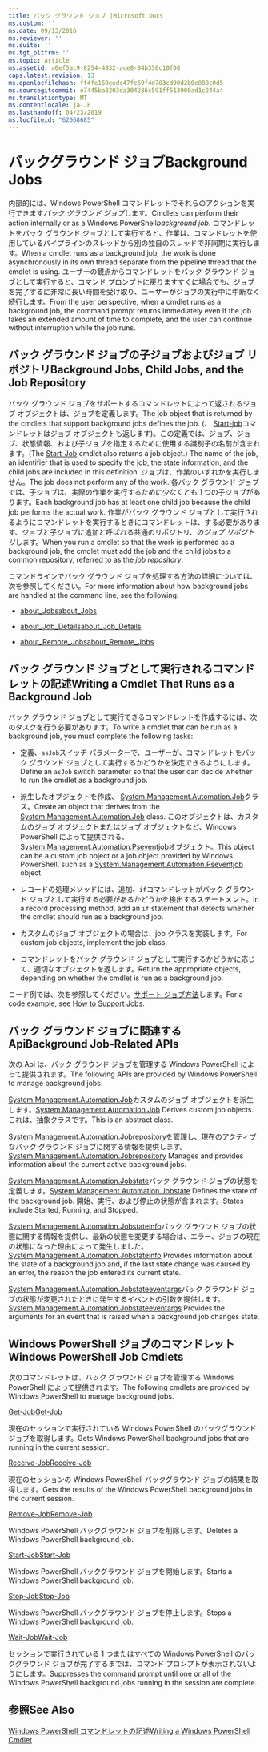 ```yaml
---
title: バック グラウンド ジョブ |Microsoft Docs
ms.custom: ''
ms.date: 09/13/2016
ms.reviewer: ''
ms.suite: ''
ms.tgt_pltfrm: ''
ms.topic: article
ms.assetid: a0ef5ac9-8254-4832-ace8-84b356c10f08
caps.latest.revision: 13
ms.openlocfilehash: ff4fe159eedc47fc69f4d783cd90d2b0e888c0d5
ms.sourcegitcommit: e7445ba8203da304286c591ff513900ad1c244a4
ms.translationtype: MT
ms.contentlocale: ja-JP
ms.lasthandoff: 04/23/2019
ms.locfileid: "62068685"
---
```

# <a name="background-jobs"></a><span data-ttu-id="13e84-102">バックグラウンド ジョブ</span><span class="sxs-lookup"><span data-stu-id="13e84-102">Background Jobs</span></span>

<span data-ttu-id="13e84-103">内部的には、Windows PowerShell コマンドレットでそれらのアクションを実行できます*バック グラウンド ジョブ*します。</span><span class="sxs-lookup"><span data-stu-id="13e84-103">Cmdlets can perform their action internally or as a Windows PowerShell*background job*.</span></span> <span data-ttu-id="13e84-104">コマンドレットをバック グラウンド ジョブとして実行すると、作業は、コマンドレットを使用しているパイプラインのスレッドから別の独自のスレッドで非同期に実行します。</span><span class="sxs-lookup"><span data-stu-id="13e84-104">When a cmdlet runs as a background job, the work is done asynchronously in its own thread separate from the pipeline thread that the cmdlet is using.</span></span> <span data-ttu-id="13e84-105">ユーザーの観点からコマンドレットをバック グラウンド ジョブとして実行すると、コマンド プロンプトに戻りますすぐに場合でも、ジョブを完了するに非常に長い時間を受け取り、ユーザーがジョブの実行中に中断なく続行します。</span><span class="sxs-lookup"><span data-stu-id="13e84-105">From the user perspective, when a cmdlet runs as a background job, the command prompt returns immediately even if the job takes an extended amount of time to complete, and the user can continue without interruption while the job runs.</span></span>

## <a name="background-jobs-child-jobs-and-the-job-repository"></a><span data-ttu-id="13e84-106">バック グラウンド ジョブの子ジョブおよびジョブ リポジトリ</span><span class="sxs-lookup"><span data-stu-id="13e84-106">Background Jobs, Child Jobs, and the Job Repository</span></span>

<span data-ttu-id="13e84-107">バック グラウンド ジョブをサポートするコマンドレットによって返されるジョブ オブジェクトは、ジョブを定義します。</span><span class="sxs-lookup"><span data-stu-id="13e84-107">The job object that is returned by the cmdlets that support background jobs defines the job.</span></span> <span data-ttu-id="13e84-108">(、 [Start-job](/powershell/module/Microsoft.PowerShell.Core/Start-Job)コマンドレットはジョブ オブジェクトも返します)。この定義では、ジョブ、ジョブ、状態情報、および子ジョブを指定するために使用する識別子の名前が含まれます。</span><span class="sxs-lookup"><span data-stu-id="13e84-108">(The [Start-Job](/powershell/module/Microsoft.PowerShell.Core/Start-Job) cmdlet also returns a job object.) The name of the job, an identifier that is used to specify the job, the state information, and the child jobs are included in this definition.</span></span> <span data-ttu-id="13e84-109">ジョブは、作業のいずれかを実行しません。</span><span class="sxs-lookup"><span data-stu-id="13e84-109">The job does not perform any of the work.</span></span> <span data-ttu-id="13e84-110">各バック グラウンド ジョブでは、子ジョブは、実際の作業を実行するために少なくとも 1 つの子ジョブがあります。</span><span class="sxs-lookup"><span data-stu-id="13e84-110">Each background job has at least one child job because the child job performs the actual work.</span></span> <span data-ttu-id="13e84-111">作業がバック グラウンド ジョブとして実行されるようにコマンドレットを実行するときにコマンドレットは、する必要があります、ジョブと子ジョブに追加と呼ばれる共通のリポジトリ、*のジョブ リポジトリ*します。</span><span class="sxs-lookup"><span data-stu-id="13e84-111">When you run a cmdlet so that the work is performed as a background job, the cmdlet must add the job and the child jobs to a common repository, referred to as the *job repository*.</span></span>

<span data-ttu-id="13e84-112">コマンドラインでバック グラウンド ジョブを処理する方法の詳細については、次を参照してください。</span><span class="sxs-lookup"><span data-stu-id="13e84-112">For more information about how background jobs are handled at the command line, see the following:</span></span>

- [<span data-ttu-id="13e84-113">about_Jobs</span><span class="sxs-lookup"><span data-stu-id="13e84-113">about_Jobs</span></span>](/powershell/module/microsoft.powershell.core/about/about_jobs)

- [<span data-ttu-id="13e84-114">about_Job_Details</span><span class="sxs-lookup"><span data-stu-id="13e84-114">about_Job_Details</span></span>](/powershell/module/microsoft.powershell.core/about/about_job_details)

- [<span data-ttu-id="13e84-115">about_Remote_Jobs</span><span class="sxs-lookup"><span data-stu-id="13e84-115">about_Remote_Jobs</span></span>](/powershell/module/microsoft.powershell.core/about/about_remote_jobs)

## <a name="writing-a-cmdlet-that-runs-as-a-background-job"></a><span data-ttu-id="13e84-116">バック グラウンド ジョブとして実行されるコマンドレットの記述</span><span class="sxs-lookup"><span data-stu-id="13e84-116">Writing a Cmdlet That Runs as a Background Job</span></span>

<span data-ttu-id="13e84-117">バック グラウンド ジョブとして実行できるコマンドレットを作成するには、次のタスクを行う必要があります。</span><span class="sxs-lookup"><span data-stu-id="13e84-117">To write a cmdlet that can be run as a background job, you must complete the following tasks:</span></span>

- <span data-ttu-id="13e84-118">定義、`asJob`スイッチ パラメーターで、ユーザーが、コマンドレットをバック グラウンド ジョブとして実行するかどうかを決定できるようにします。</span><span class="sxs-lookup"><span data-stu-id="13e84-118">Define an `asJob` switch parameter so that the user can decide whether to run the cmdlet as a background job.</span></span>

- <span data-ttu-id="13e84-119">派生したオブジェクトを作成、 [System.Management.Automation.Job](/dotnet/api/System.Management.Automation.Job)クラス。</span><span class="sxs-lookup"><span data-stu-id="13e84-119">Create an object that derives from the [System.Management.Automation.Job](/dotnet/api/System.Management.Automation.Job) class.</span></span> <span data-ttu-id="13e84-120">このオブジェクトは、カスタムのジョブ オブジェクトまたはジョブ オブジェクトなど、Windows PowerShell によって提供される、 [System.Management.Automation.Pseventjob](/dotnet/api/System.Management.Automation.PSEventJob)オブジェクト。</span><span class="sxs-lookup"><span data-stu-id="13e84-120">This object can be a custom job object or a job object provided by Windows PowerShell, such as a [System.Management.Automation.Pseventjob](/dotnet/api/System.Management.Automation.PSEventJob) object.</span></span>

- <span data-ttu-id="13e84-121">レコードの処理メソッドには、追加、`if`コマンドレットがバック グラウンド ジョブとして実行する必要があるかどうかを検出するステートメント。</span><span class="sxs-lookup"><span data-stu-id="13e84-121">In a record processing method, add an `if` statement that detects whether the cmdlet should run as a background job.</span></span>

- <span data-ttu-id="13e84-122">カスタムのジョブ オブジェクトの場合は、job クラスを実装します。</span><span class="sxs-lookup"><span data-stu-id="13e84-122">For custom job objects, implement the job class.</span></span>

- <span data-ttu-id="13e84-123">コマンドレットをバック グラウンド ジョブとして実行するかどうかに応じて、適切なオブジェクトを返します。</span><span class="sxs-lookup"><span data-stu-id="13e84-123">Return the appropriate objects, depending on whether the cmdlet is run as a background job.</span></span>

<span data-ttu-id="13e84-124">コード例では、次を参照してください。[サポート ジョブ方法](./how-to-support-jobs.md)します。</span><span class="sxs-lookup"><span data-stu-id="13e84-124">For a code example, see [How to Support Jobs](./how-to-support-jobs.md).</span></span>

## <a name="background-job-related-apis"></a><span data-ttu-id="13e84-125">バック グラウンド ジョブに関連する Api</span><span class="sxs-lookup"><span data-stu-id="13e84-125">Background Job-Related APIs</span></span>

<span data-ttu-id="13e84-126">次の Api は、バック グラウンド ジョブを管理する Windows PowerShell によって提供されます。</span><span class="sxs-lookup"><span data-stu-id="13e84-126">The following APIs are provided by Windows PowerShell to manage background jobs.</span></span>

<span data-ttu-id="13e84-127">[System.Management.Automation.Job](/dotnet/api/System.Management.Automation.Job)カスタムのジョブ オブジェクトを派生します。</span><span class="sxs-lookup"><span data-stu-id="13e84-127">[System.Management.Automation.Job](/dotnet/api/System.Management.Automation.Job) Derives custom job objects.</span></span> <span data-ttu-id="13e84-128">これは、抽象クラスです。</span><span class="sxs-lookup"><span data-stu-id="13e84-128">This is an abstract class.</span></span>

<span data-ttu-id="13e84-129">[System.Management.Automation.Jobrepository](/dotnet/api/System.Management.Automation.JobRepository)を管理し、現在のアクティブなバック グラウンド ジョブに関する情報を提供します。</span><span class="sxs-lookup"><span data-stu-id="13e84-129">[System.Management.Automation.Jobrepository](/dotnet/api/System.Management.Automation.JobRepository) Manages and provides information about the current active background jobs.</span></span>

<span data-ttu-id="13e84-130">[System.Management.Automation.Jobstate](/dotnet/api/System.Management.Automation.JobState)バック グラウンド ジョブの状態を定義します。</span><span class="sxs-lookup"><span data-stu-id="13e84-130">[System.Management.Automation.Jobstate](/dotnet/api/System.Management.Automation.JobState) Defines the state of the background job.</span></span> <span data-ttu-id="13e84-131">開始、実行、および停止の状態が含まれます。</span><span class="sxs-lookup"><span data-stu-id="13e84-131">States include Started, Running, and Stopped.</span></span>

<span data-ttu-id="13e84-132">[System.Management.Automation.Jobstateinfo](/dotnet/api/System.Management.Automation.JobStateInfo)バック グラウンド ジョブの状態に関する情報を提供し、最新の状態を変更する場合は、エラー、ジョブの現在の状態になった理由によって発生しました。</span><span class="sxs-lookup"><span data-stu-id="13e84-132">[System.Management.Automation.Jobstateinfo](/dotnet/api/System.Management.Automation.JobStateInfo) Provides information about the state of a background job and, if the last state change was caused by an error, the reason the job entered its current state.</span></span>

<span data-ttu-id="13e84-133">[System.Management.Automation.Jobstateeventargs](/dotnet/api/System.Management.Automation.JobStateEventArgs)バック グラウンド ジョブの状態が変更されたときに発生するイベントの引数を提供します。</span><span class="sxs-lookup"><span data-stu-id="13e84-133">[System.Management.Automation.Jobstateeventargs](/dotnet/api/System.Management.Automation.JobStateEventArgs) Provides the arguments for an event that is raised when a background job changes state.</span></span>

## <a name="windows-powershell-job-cmdlets"></a><span data-ttu-id="13e84-134">Windows PowerShell ジョブのコマンドレット</span><span class="sxs-lookup"><span data-stu-id="13e84-134">Windows PowerShell Job Cmdlets</span></span>

<span data-ttu-id="13e84-135">次のコマンドレットは、バック グラウンド ジョブを管理する Windows PowerShell によって提供されます。</span><span class="sxs-lookup"><span data-stu-id="13e84-135">The following cmdlets are provided by Windows PowerShell to manage background jobs.</span></span>

[<span data-ttu-id="13e84-136">Get-Job</span><span class="sxs-lookup"><span data-stu-id="13e84-136">Get-Job</span></span>](/powershell/module/Microsoft.PowerShell.Core/Get-Job)

<span data-ttu-id="13e84-137">現在のセッションで実行されている Windows PowerShell のバックグラウンド ジョブを取得します。</span><span class="sxs-lookup"><span data-stu-id="13e84-137">Gets Windows PowerShell background jobs that are running in the current session.</span></span>

[<span data-ttu-id="13e84-138">Receive-Job</span><span class="sxs-lookup"><span data-stu-id="13e84-138">Receive-Job</span></span>](/powershell/module/Microsoft.PowerShell.Core/Receive-Job)

<span data-ttu-id="13e84-139">現在のセッションの Windows PowerShell バックグラウンド ジョブの結果を取得します。</span><span class="sxs-lookup"><span data-stu-id="13e84-139">Gets the results of the Windows PowerShell background jobs in the current session.</span></span>

[<span data-ttu-id="13e84-140">Remove-Job</span><span class="sxs-lookup"><span data-stu-id="13e84-140">Remove-Job</span></span>](/powershell/module/Microsoft.PowerShell.Core/Remove-Job)

<span data-ttu-id="13e84-141">Windows PowerShell バックグラウンド ジョブを削除します。</span><span class="sxs-lookup"><span data-stu-id="13e84-141">Deletes a Windows PowerShell background job.</span></span>

[<span data-ttu-id="13e84-142">Start-Job</span><span class="sxs-lookup"><span data-stu-id="13e84-142">Start-Job</span></span>](/powershell/module/Microsoft.PowerShell.Core/Start-Job)

<span data-ttu-id="13e84-143">Windows PowerShell バックグラウンド ジョブを開始します。</span><span class="sxs-lookup"><span data-stu-id="13e84-143">Starts a Windows PowerShell background job.</span></span>

[<span data-ttu-id="13e84-144">Stop-Job</span><span class="sxs-lookup"><span data-stu-id="13e84-144">Stop-Job</span></span>](/powershell/module/Microsoft.PowerShell.Core/Stop-Job)

<span data-ttu-id="13e84-145">Windows PowerShell バックグラウンド ジョブを停止します。</span><span class="sxs-lookup"><span data-stu-id="13e84-145">Stops a Windows PowerShell background job.</span></span>

[<span data-ttu-id="13e84-146">Wait-Job</span><span class="sxs-lookup"><span data-stu-id="13e84-146">Wait-Job</span></span>](/powershell/module/Microsoft.PowerShell.Core/Wait-Job)

<span data-ttu-id="13e84-147">セッションで実行されている 1 つまたはすべての Windows PowerShell のバックグラウンド ジョブが完了するまでは、コマンド プロンプトが表示されないようにします。</span><span class="sxs-lookup"><span data-stu-id="13e84-147">Suppresses the command prompt until one or all of the Windows PowerShell background jobs running in the session are complete.</span></span>

## <a name="see-also"></a><span data-ttu-id="13e84-148">参照</span><span class="sxs-lookup"><span data-stu-id="13e84-148">See Also</span></span>

[<span data-ttu-id="13e84-149">Windows PowerShell コマンドレットの記述</span><span class="sxs-lookup"><span data-stu-id="13e84-149">Writing a Windows PowerShell Cmdlet</span></span>](./writing-a-windows-powershell-cmdlet.md)
